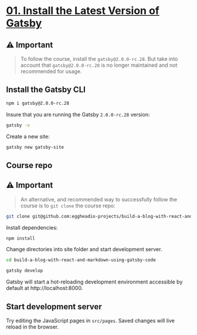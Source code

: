 # [01. Install the Latest Version of Gatsby](https://egghead.io/lessons/gatsby-install-the-latest-version-of-gatsby)

## ⚠️ Important

> To follow the course, install the `gatsby@2.0.0-rc.28`. But take into account that `gatsby@2.0.0-rc.28` is no longer maintained and not recommended for usage. 

## Install the Gatsby CLI

```bash
npm i gatsby@2.0.0-rc.28
```

Insure that you are running the Gatsby `2.0.0-rc.28` version: 

```bash
gatsby -v
```

Create a new site:

```bash
gatsby new gatsby-site
```

## Course repo

## ⚠️ Important

> An alternative, and recommended way to successfully follow the course is to `git clone` the course repo:

```bash
git clone git@github.com:eggheadio-projects/build-a-blog-with-react-and-markdown-using-gatsby-code.git
```

Install dependencies:

```bash
npm install
```

Change directories into site folder and start development server.

```bash
cd build-a-blog-with-react-and-markdown-using-gatsby-code
```

```bash
gatsby develop
```

Gatsby will start a hot-reloading development environment accessible by default at http://localhost:8000.

## Start development server

Try editing the JavaScript pages in `src/pages`. Saved changes will live reload in the browser.
